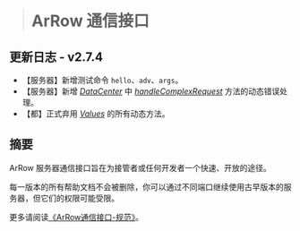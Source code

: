 > # ArRow 通信接口

## 更新日志 - v2.7.4

- 【服务器】新增测试命令 `hello`、`adv`、`args`。 
- 【服务器】新增 *<u>DataCenter</u>* 中 *<u>handleComplexRequest</u>* 方法的动态错误处理。
- 【都】正式弃用 *<u>Values</u>* 的所有动态方法。

## 摘要

ArRow 服务器通信接口旨在为接管者或任何开发者一个快速、开放的途径。

每一版本的所有帮助文档不会被删除，你可以通过不同端口继续使用古早版本的服务器，但它们的权限可能受限。

更多请阅读[《ArRow通信接口-规范》](ArRow通信接口-规范.md)。